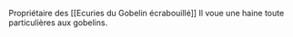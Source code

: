 Propriétaire des [[Ecuries du Gobelin écrabouillé]]
Il voue une haine toute particulières aux gobelins.